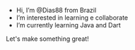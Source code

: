 -  Hi, I’m @Dias88 from Brazil 
-  I’m interested in learning e collaborate 
-  I’m currently learning Java and Dart 

Let's make something great! 


<!---
Dias88/Dias88 is a ✨ special ✨ repository because its `README.md` (this file) appears on your GitHub profile.
You can click the Preview link to take a look at your changes.
--->
